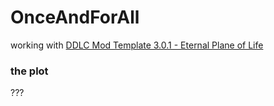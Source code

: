 # OnceAndForAll
working with [DDLC Mod Template 3.0.1 - Eternal Plane of Life](https://github.com/GanstaKingofSA/DDLCModTemplate2.0/releases/tag/3.0.1)
### the plot
???
